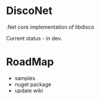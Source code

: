 # DiscoNet
.Net core implementation of libdisco

Current status - in dev.

# RoadMap

* samples
* nuget package
* update wiki
